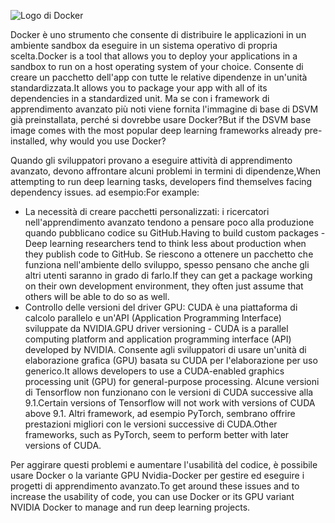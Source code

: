 ![Logo di Docker](../media/3-image1.PNG)

<span data-ttu-id="be708-102">Docker è uno strumento che consente di distribuire le applicazioni in un ambiente sandbox da eseguire in un sistema operativo di propria scelta.</span><span class="sxs-lookup"><span data-stu-id="be708-102">Docker is a tool that allows you to deploy your applications in a sandbox to run on a host operating system of your choice.</span></span> <span data-ttu-id="be708-103">Consente di creare un pacchetto dell'app con tutte le relative dipendenze in un'unità standardizzata.</span><span class="sxs-lookup"><span data-stu-id="be708-103">It allows you to package your app with all of its dependencies in a standardized unit.</span></span> <span data-ttu-id="be708-104">Ma se con i framework di apprendimento avanzato più noti viene fornita l'immagine di base di DSVM già preinstallata, perché si dovrebbe usare Docker?</span><span class="sxs-lookup"><span data-stu-id="be708-104">But if the DSVM base image comes with the most popular deep learning frameworks already pre-installed, why would you use Docker?</span></span>

<span data-ttu-id="be708-105">Quando gli sviluppatori provano a eseguire attività di apprendimento avanzato, devono affrontare alcuni problemi in termini di dipendenze,</span><span class="sxs-lookup"><span data-stu-id="be708-105">When attempting to run deep learning tasks, developers find themselves facing dependency issues.</span></span> <span data-ttu-id="be708-106">ad esempio:</span><span class="sxs-lookup"><span data-stu-id="be708-106">For example:</span></span> 

- <span data-ttu-id="be708-107">La necessità di creare pacchetti personalizzati: i ricercatori nell'apprendimento avanzato tendono a pensare poco alla produzione quando pubblicano codice su GitHub.</span><span class="sxs-lookup"><span data-stu-id="be708-107">Having to build custom packages - Deep learning researchers tend to think less about production when they publish code to GitHub.</span></span> <span data-ttu-id="be708-108">Se riescono a ottenere un pacchetto che funziona nell'ambiente dello sviluppo, spesso pensano che anche gli altri utenti saranno in grado di farlo.</span><span class="sxs-lookup"><span data-stu-id="be708-108">If they can get a package working on their own development environment, they often just assume that others will be able to do so as well.</span></span>
- <span data-ttu-id="be708-109">Controllo delle versioni del driver GPU: CUDA è una piattaforma di calcolo parallelo e un'API (Application Programming Interface) sviluppate da NVIDIA.</span><span class="sxs-lookup"><span data-stu-id="be708-109">GPU driver versioning - CUDA is a parallel computing platform and application programming interface (API) developed by NVIDIA.</span></span> <span data-ttu-id="be708-110">Consente agli sviluppatori di usare un'unità di elaborazione grafica (GPU) basata su CUDA per l'elaborazione per uso generico.</span><span class="sxs-lookup"><span data-stu-id="be708-110">It allows developers to use a CUDA-enabled graphics processing unit (GPU) for general-purpose processing.</span></span> <span data-ttu-id="be708-111">Alcune versioni di Tensorflow non funzionano con le versioni di CUDA successive alla 9.1.</span><span class="sxs-lookup"><span data-stu-id="be708-111">Certain versions of Tensorflow will not work with versions of CUDA above 9.1.</span></span> <span data-ttu-id="be708-112">Altri framework, ad esempio PyTorch, sembrano offrire prestazioni migliori con le versioni successive di CUDA.</span><span class="sxs-lookup"><span data-stu-id="be708-112">Other frameworks, such as PyTorch, seem to perform better with later versions of CUDA.</span></span>

<span data-ttu-id="be708-113">Per aggirare questi problemi e aumentare l'usabilità del codice, è possibile usare Docker o la variante GPU Nvidia-Docker per gestire ed eseguire i progetti di apprendimento avanzato.</span><span class="sxs-lookup"><span data-stu-id="be708-113">To get around these issues and to increase the usability of code, you can use Docker or its GPU variant NVIDIA Docker to manage and run deep learning projects.</span></span> 

<!--Quiz 
What is CUDA? 
What versioning issues do deep learning engineers deal with? -->
